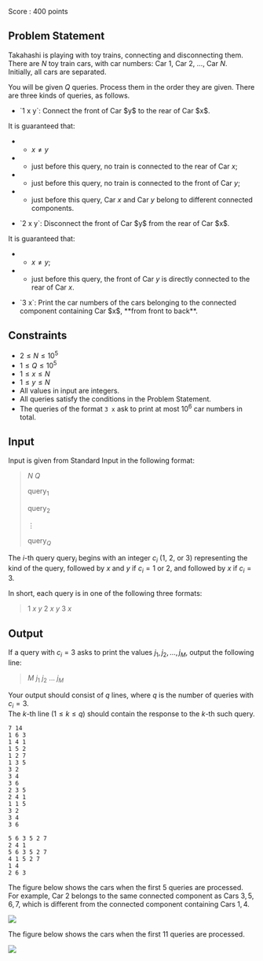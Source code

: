 Score : $400$ points

## Problem Statement

Takahashi is playing with toy trains, connecting and disconnecting them.<br>
There are $N$ toy train cars, with car numbers: Car $1$, Car $2$, $\ldots$, Car $N$.<br>
Initially, all cars are separated.

You will be given $Q$ queries. Process them in the order they are given.
There are three kinds of queries, as follows.

- <p>`1 x y`: Connect the front of Car $y$ to the rear of Car $x$.<br>
It is guaranteed that:</p>
-   - $x \neq y$
-   - just before this query, no train is connected to the rear of Car $x$;
-   - just before this query, no train is connected to the front of Car $y$;
-   - just before this query, Car $x$ and Car $y$ belong to different connected components.
- <p>`2 x y`: Disconnect the front of Car $y$ from the rear of Car $x$.<br>
It is guaranteed that:</p>
-   - $x \neq y$;
-   - just before this query, the front of Car $y$ is directly connected to the rear of Car $x$.
- <p>`3 x`: Print the car numbers of the cars belonging to the connected component containing Car $x$, **from front to back**. </p>

## Constraints

- $2 \leq N \leq 10^5$
- $1 \leq Q \leq 10^5$
- $1 \leq x \leq N$
- $1 \leq y \leq N$
- All values in input are integers.
- All queries satisfy the conditions in the Problem Statement.
- The queries of the format `3 x` ask to print at most $10^6$ car numbers in total.

## Input

Input is given from Standard Input in the following format:

> $N$ $Q$
> 
> $\mathrm{query}_1$
> 
> $\mathrm{query}_2$
> 
> $\vdots$
> 
> $\mathrm{query}_Q$

The $i$-th query $\mathrm{query}_i$ begins with an integer $c_i$ ($1$, $2$, or $3$) representing the kind of the query, followed by $x$ and $y$ if $c_i = 1$ or $2$, and followed by $x$ if $c_i = 3$.

In short, each query is in one of the following three formats:

> $1$ $x$ $y$
> $2$ $x$ $y$
> $3$ $x$

## Output

If a query with $c_i = 3$ asks to print the values $j_1, j_2, \ldots, j_M$, output the following line:

> $M$ $j_1$ $j_2$ $\ldots$ $j_M$

Your output should consist of $q$ lines, where $q$ is the number of queries with $c_i = 3$.<br>
The $k$-th line $(1 \leq k \leq q)$ should contain the response to the $k$-th such query.

```input1
7 14
1 6 3
1 4 1
1 5 2
1 2 7
1 3 5
3 2
3 4
3 6
2 3 5
2 4 1
1 1 5
3 2
3 4
3 6
```

```output1
5 6 3 5 2 7
2 4 1
5 6 3 5 2 7
4 1 5 2 7
1 4
2 6 3
```

The figure below shows the cars when the first $5$ queries are processed.<br>
For example, Car $2$ belongs to the same connected component as Cars $3, 5, 6, 7$, which is different from the connected component containing Cars $1, 4$.

![](https://img.atcoder.jp/ghi/dbfd2666776e351752bba67e9b65fafa.png)

The figure below shows the cars when the first $11$ queries are processed.  

![](https://img.atcoder.jp/ghi/dad814ca77ec58f31cb88c62b9825bef.png)